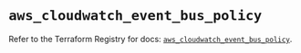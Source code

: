 # `aws_cloudwatch_event_bus_policy`

Refer to the Terraform Registry for docs: [`aws_cloudwatch_event_bus_policy`](https://registry.terraform.io/providers/hashicorp/aws/5.60.0/docs/resources/cloudwatch_event_bus_policy).
